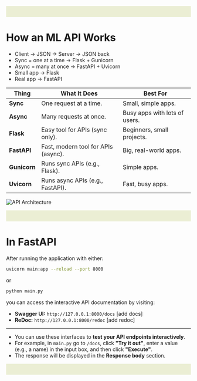 <body>
    <div style = "
        width: 100%;
        height: 30px;
        background: linear-gradient(to right,rgb(235, 238, 212),rgb(235, 238, 212));">
    </div>
</body>

# **How an ML API Works**
- Client → JSON → Server → JSON back
- Sync = one at a time → Flask + Gunicorn
- Async = many at once → FastAPI + Uvicorn
- Small app → Flask
- Real app → FastAPI

| **Thing**    | **What It Does**                    | **Best For**                  |
|--------------|-------------------------------------|-------------------------------|
| **Sync**     | One request at a time.              | Small, simple apps.           |
| **Async**    | Many requests at once.              | Busy apps with lots of users. |
| **Flask**    | Easy tool for APIs (sync only).     | Beginners, small projects.    |
| **FastAPI**  | Fast, modern tool for APIs (async). | Big, real-world apps.         |
| **Gunicorn** | Runs sync APIs (e.g., Flask).       | Simple apps.                  |
| **Uvicorn**  | Runs async APIs (e.g., FastAPI).    | Fast, busy apps.              |

![API Architecture](https://i.postimg.cc/NMps5V96/image.png)

<body>
    <div style = "
        width: 100%;
        height: 30px;
        background: linear-gradient(to right,rgb(235, 238, 212),rgb(235, 238, 212));">
    </div>
</body>

# **In FastAPI**

After running the application with either:

```bash
uvicorn main:app --reload --port 8000
```

or

```bash
python main.py
```

you can access the interactive API documentation by visiting:

* **Swagger UI:** `http://127.0.0.1:8000/docs`     [add docs]
* **ReDoc:** `http://127.0.0.1:8000/redoc`         [add redoc]

---
- You can use these interfaces to **test your API endpoints interactively**.
- For example, in `main.py` go to `/docs`, click **"Try it out"**, enter a value (e.g., a name) in the input box, and then click **"Execute"**.
- The response will be displayed in the **Response body** section.

<body>
    <div style = "
        width: 100%;
        height: 30px;
        background: linear-gradient(to right,rgb(235, 238, 212),rgb(235, 238, 212));">
    </div>
</body>

